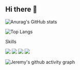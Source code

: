 ## Hi there 👋

<!--
**JeremyYu-cn/JeremyYu-cn** is a ✨ _special_ ✨ repository because its `README.md` (this file) appears on your GitHub profile.

Here are some ideas to get you started:

- 🔭 I’m currently working on ...
- 🌱 I’m currently learning ...
- 👯 I’m looking to collaborate on ...
- 🤔 I’m looking for help with ...
- 💬 Ask me about ...
- 📫 How to reach me: ...
- 😄 Pronouns: ...
- ⚡ Fun fact: ...
-->

![Anurag's GitHub stats](https://github-readme-stats-ten-gilt.vercel.app/api?username=SharingSource&show_icons=true&theme=default)

![Top Langs](https://github-readme-stats.vercel.app/api/top-langs/?username=JeremyYu-cn&size_weight=0.5&count_weight=0.5&langs_count=8)

Skills

<img src="https://img.shields.io/badge/-JavaScript-oringe?style=flat-square&logo=javascript" />

<img src="https://img.shields.io/badge/Typescript" />

<img src="https://img.shields.io/badge/Node" />

<img src="https://img.shields.io/badge/c++" />

![Jeremy's github activity graph](https://github-readme-activity-graph.vercel.app/graph?username=JeremyYu-cn&theme=xcode)
